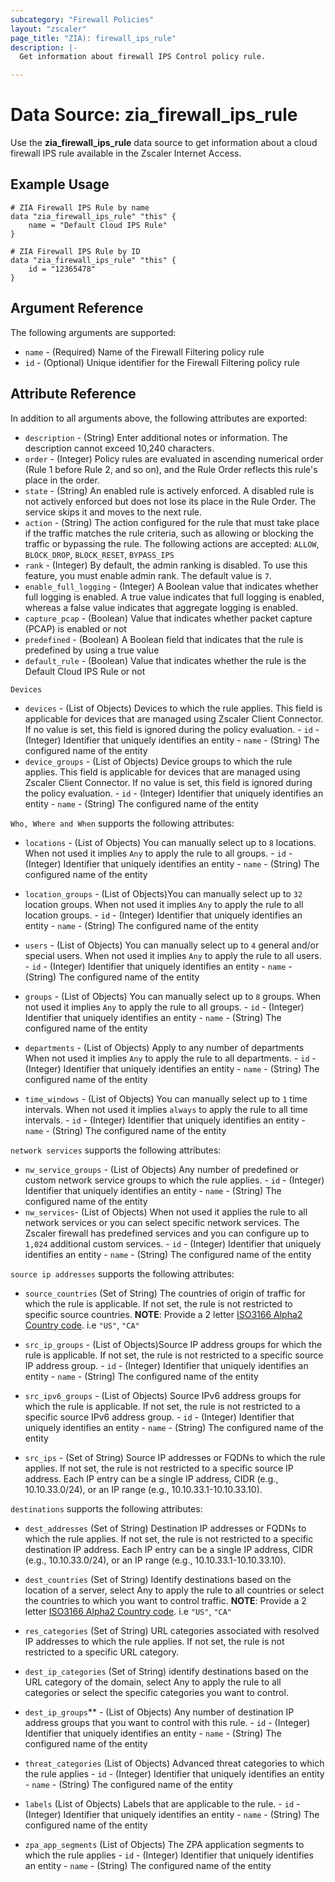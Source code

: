 ```yaml
---
subcategory: "Firewall Policies"
layout: "zscaler"
page_title: "ZIA): firewall_ips_rule"
description: |-
  Get information about firewall IPS Control policy rule.

---
```

# Data Source: zia_firewall_ips_rule

Use the **zia_firewall_ips_rule** data source to get information about a cloud firewall IPS rule available in the Zscaler Internet Access.

## Example Usage

```hcl
# ZIA Firewall IPS Rule by name
data "zia_firewall_ips_rule" "this" {
    name = "Default Cloud IPS Rule"
}
```

```hcl
# ZIA Firewall IPS Rule by ID
data "zia_firewall_ips_rule" "this" {
    id = "12365478"
}
```

## Argument Reference

The following arguments are supported:

* `name` - (Required) Name of the Firewall Filtering policy rule
* `id` - (Optional) Unique identifier for the Firewall Filtering policy rule

## Attribute Reference

In addition to all arguments above, the following attributes are exported:

* `description` - (String) Enter additional notes or information. The description cannot exceed 10,240 characters.
* `order` - (Integer) Policy rules are evaluated in ascending numerical order (Rule 1 before Rule 2, and so on), and the Rule Order reflects this rule's place in the order.
* `state` - (String) An enabled rule is actively enforced. A disabled rule is not actively enforced but does not lose its place in the Rule Order. The service skips it and moves to the next rule.
* `action` - (String) The action configured for the rule that must take place if the traffic matches the rule criteria, such as allowing or blocking the traffic or bypassing the rule. The following actions are accepted: `ALLOW`, `BLOCK_DROP`, `BLOCK_RESET`, `BYPASS_IPS`
* `rank` - (Integer) By default, the admin ranking is disabled. To use this feature, you must enable admin rank. The default value is `7`.
* `enable_full_logging` - (Integer) A Boolean value that indicates whether full logging is enabled. A true value indicates that full logging is enabled, whereas a false value indicates that aggregate logging is enabled.
* `capture_pcap` - (Boolean) Value that indicates whether packet capture (PCAP) is enabled or not
* `predefined` - (Boolean) A Boolean field that indicates that the rule is predefined by using a true value
* `default_rule` - (Boolean) Value that indicates whether the rule is the Default Cloud IPS Rule or not

`Devices`

* `devices` - (List of Objects) Devices to which the rule applies. This field is applicable for devices that are managed using Zscaler Client Connector. If no value is set, this field is ignored during the policy evaluation.
      - `id` - (Integer) Identifier that uniquely identifies an entity
      - `name` - (String) The configured name of the entity
* `device_groups` - (List of Objects) Device groups to which the rule applies. This field is applicable for devices that are managed using Zscaler Client Connector. If no value is set, this field is ignored during the policy evaluation.
      - `id` - (Integer) Identifier that uniquely identifies an entity
      - `name` - (String) The configured name of the entity

`Who, Where and When` supports the following attributes:

* `locations` - (List of Objects) You can manually select up to `8` locations. When not used it implies `Any` to apply the rule to all groups.
      - `id` - (Integer) Identifier that uniquely identifies an entity
      - `name` - (String) The configured name of the entity
* `location_groups` - (List of Objects)You can manually select up to `32` location groups. When not used it implies `Any` to apply the rule to all location groups.
      - `id` - (Integer) Identifier that uniquely identifies an entity
      - `name` - (String) The configured name of the entity
* `users` - (List of Objects) You can manually select up to `4` general and/or special users. When not used it implies `Any` to apply the rule to all users.
      - `id` - (Integer) Identifier that uniquely identifies an entity
      - `name` - (String) The configured name of the entity
* `groups` - (List of Objects) You can manually select up to `8` groups. When not used it implies `Any` to apply the rule to all groups.
      - `id` - (Integer) Identifier that uniquely identifies an entity
      - `name` - (String) The configured name of the entity
* `departments` - (List of Objects) Apply to any number of departments When not used it implies `Any` to apply the rule to all departments.
      - `id` - (Integer) Identifier that uniquely identifies an entity
      - `name` - (String) The configured name of the entity

* `time_windows` - (List of Objects) You can manually select up to `1` time intervals. When not used it implies `always` to apply the rule to all time intervals.
      - `id` - (Integer) Identifier that uniquely identifies an entity
      - `name` - (String) The configured name of the entity

`network services` supports the following attributes:

* `nw_service_groups` - (List of Objects) Any number of predefined or custom network service groups to which the rule applies.
      - `id` - (Integer) Identifier that uniquely identifies an entity
      - `name` - (String) The configured name of the entity
* `nw_services`- (List of Objects) When not used it applies the rule to all network services or you can select specific network services. The Zscaler firewall has predefined services and you can configure up to `1,024` additional custom services.
      - `id` - (Integer) Identifier that uniquely identifies an entity
      - `name` - (String) The configured name of the entity

`source ip addresses` supports the following attributes:

* `source_countries` (Set of String) The countries of origin of traffic for which the rule is applicable. If not set, the rule is not restricted to specific source countries.
    **NOTE**: Provide a 2 letter [ISO3166 Alpha2 Country code](https://en.wikipedia.org/wiki/List_of_ISO_3166_country_codes). i.e ``"US"``, ``"CA"``

* `src_ip_groups` - (List of Objects)Source IP address groups for which the rule is applicable. If not set, the rule is not restricted to a specific source IP address group.
      - `id` - (Integer) Identifier that uniquely identifies an entity
      - `name` - (String) The configured name of the entity

* `src_ipv6_groups` - (List of Objects) Source IPv6 address groups for which the rule is applicable. If not set, the rule is not restricted to a specific source IPv6 address group.
      - `id` - (Integer) Identifier that uniquely identifies an entity
      - `name` - (String) The configured name of the entity

* `src_ips` - (Set of String) Source IP addresses or FQDNs to which the rule applies. If not set, the rule is not restricted to a specific source IP address. Each IP entry can be a single IP address, CIDR (e.g., 10.10.33.0/24), or an IP range (e.g., 10.10.33.1-10.10.33.10).

`destinations` supports the following attributes:

* `dest_addresses` (Set of String) Destination IP addresses or FQDNs to which the rule applies. If not set, the rule is not restricted to a specific destination IP address. Each IP entry can be a single IP address, CIDR (e.g., 10.10.33.0/24), or an IP range (e.g., 10.10.33.1-10.10.33.10).

* `dest_countries` (Set of String) Identify destinations based on the location of a server, select Any to apply the rule to all countries or select the countries to which you want to control traffic.
    **NOTE**: Provide a 2 letter [ISO3166 Alpha2 Country code](https://en.wikipedia.org/wiki/List_of_ISO_3166_country_codes). i.e ``"US"``, ``"CA"``

* `res_categories` (Set of String) URL categories associated with resolved IP addresses to which the rule applies. If not set, the rule is not restricted to a specific URL category.

* `dest_ip_categories` (Set of String)  identify destinations based on the URL category of the domain, select Any to apply the rule to all categories or select the specific categories you want to control.
* `dest_ip_groups`** - (List of Objects) Any number of destination IP address groups that you want to control with this rule.
      - `id` - (Integer) Identifier that uniquely identifies an entity
      - `name` - (String) The configured name of the entity

* `threat_categories` (List of Objects) Advanced threat categories to which the rule applies
      - `id` - (Integer) Identifier that uniquely identifies an entity
      - `name` - (String) The configured name of the entity

* `labels` (List of Objects) Labels that are applicable to the rule.
      - `id` - (Integer) Identifier that uniquely identifies an entity
      - `name` - (String) The configured name of the entity

* `zpa_app_segments` (List of Objects) The ZPA application segments to which the rule applies
      - `id` - (Integer) Identifier that uniquely identifies an entity
      - `name` - (String) The configured name of the entity
